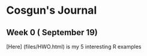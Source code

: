 # Cosgun's Journal

## Week 0 ( September 19)

[Here] (files/HWO.html) is my 5 interesting R examples
